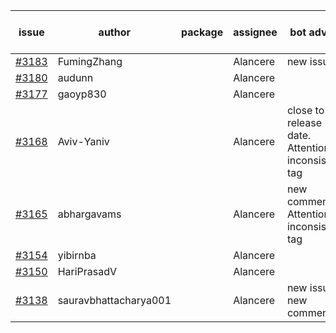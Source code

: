 | issue | author | package | assignee | bot advice | created date of issue | target release date | date from target |
| ------ | ------ | ------ | ------ | ------ | ------ | ------ | :-----: |
| [#3183](https://github.com/Azure/sdk-release-request/issues/3183) | FumingZhang |  | Alancere | new issue. | 09-16 | 09-21 |  |
| [#3180](https://github.com/Azure/sdk-release-request/issues/3180) | audunn |  | Alancere |  | 09-15 | 09-22 |  |
| [#3177](https://github.com/Azure/sdk-release-request/issues/3177) | gaoyp830 |  | Alancere |  | 09-15 | 09-21 |  |
| [#3168](https://github.com/Azure/sdk-release-request/issues/3168) | Aviv-Yaniv |  | Alancere | close to release date.  Attention to inconsistent tag | 09-14 | 09-19 | 2 |
| [#3165](https://github.com/Azure/sdk-release-request/issues/3165) | abhargavams |  | Alancere | new comment. Attention to inconsistent tag | 09-14 | 09-20 |  |
| [#3154](https://github.com/Azure/sdk-release-request/issues/3154) | yibirnba |  | Alancere |  | 09-11 | 09-26 |  |
| [#3150](https://github.com/Azure/sdk-release-request/issues/3150) | HariPrasadV |  | Alancere |  | 09-07 | 10-11 |  |
| [#3138](https://github.com/Azure/sdk-release-request/issues/3138) | sauravbhattacharya001 |  | Alancere | new issue. new comment. | 09-02 | 10-17 |  |
